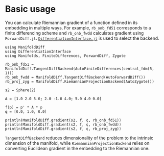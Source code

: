 # Basic usage

You can calculate Riemannian gradient of a function defined in its embedding in multiple ways.
For example, `rb_onb_fd51` corresponds to a finite differencing scheme and `rb_onb_fwdd` calculates gradient using `ForwardDiff.jl`. [`DifferentiationInterface.jl`](https://github.com/JuliaDiff/DifferentiationInterface.jl) is used to select the backend.

```@example
using ManifoldDiff
using DifferentiationInterface
using Manifolds, FiniteDifferences, ForwardDiff, Zygote

rb_onb_fd51 = ManifoldDiff.TangentDiffBackend(AutoFiniteDifferences(central_fdm(5, 1)))
rb_onb_fwdd = ManifoldDiff.TangentDiffBackend(AutoForwardDiff())
rb_proj_zyg = ManifoldDiff.RiemannianProjectionBackend(AutoZygote())

s2 = Sphere(2)

A = [1.0 2.0 5.0; 2.0 -1.0 4.0; 5.0 4.0 0.0]

f(p) = p' * A * p
q = [0.0, 1.0, 0.0]

println(ManifoldDiff.gradient(s2, f, q, rb_onb_fd51))
println(ManifoldDiff.gradient(s2, f, q, rb_onb_fwdd))
println(ManifoldDiff.gradient(s2, f, q, rb_proj_zyg))
```

`TangentDiffBackend` reduces dimensionality of the problem to the intrinsic dimension of the manifold, while `RiemannianProjectionBackend` relies on converting Euclidean gradient in the embedding to the Riemannian one.
